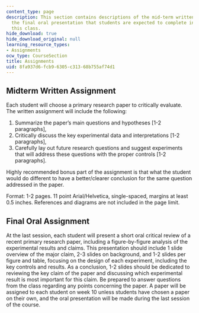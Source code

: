 ```yaml
---
content_type: page
description: This section contains descriptions of the mid-term written critique and
  the final oral presentation that students are expected to complete in order to pass
  this class.
hide_download: true
hide_download_original: null
learning_resource_types:
- Assignments
ocw_type: CourseSection
title: Assignments
uid: 8fa937d6-fcb9-6305-c313-68b755af74d1
---
```


Midterm Written Assignment
--------------------------

Each student will choose a primary research paper to critically evaluate. The written assignment will include the following:

1.  Summarize the paper’s main questions and hypotheses \[1-2 paragraphs\],
2.  Critically discuss the key experimental data and interpretations \[1-2 paragraphs\],
3.  Carefully lay out future research questions and suggest experiments that will address these questions with the proper controls \[1-2 paragraphs\].

Highly recommended bonus part of the assignment is that what the student would do different to have a better/clearer conclusion for the same question addressed in the paper.

Format: 1-2 pages. 11 point Arial/Helvetica, single-spaced, margins at least 0.5 inches. References and diagrams are not included in the page limit.

Final Oral Assignment
---------------------

At the last session, each student will present a short oral critical review of a recent primary research paper, including a figure-by-figure analysis of the experimental results and claims. This presentation should include 1 slide overview of the major claim, 2-3 slides on background, and 1-2 slides per figure and table, focusing on the design of each experiment, including the key controls and results. As a conclusion, 1-2 slides should be dedicated to reviewing the key claim of the paper and discussing which experimental result is most important for this claim. Be prepared to answer questions from the class regarding any points concerning the paper. A paper will be assigned to each student on week 10 unless students have chosen a paper on their own, and the oral presentation will be made during the last session of the course.
